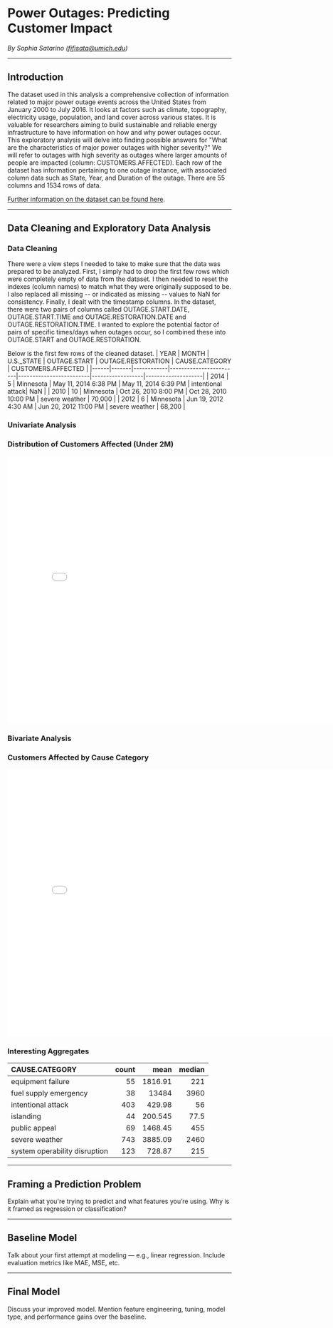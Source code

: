 # Power Outages: Predicting Customer Impact 

*By Sophia Satarino (fifisata@umich.edu)*

---

## Introduction

The dataset used in this analysis a comprehensive collection of information related to major power outage events across the United States from January 2000 to July 2016. It looks at factors such as climate, topography, electricity usage, population, and land cover across various states. It is valuable for researchers aiming to build sustainable and reliable energy infrastructure to have information on how and why power outages occur. This exploratory analysis will delve into finding possible answers for "What are the characteristics of major power outages with higher severity?" We will refer to outages with high severity as outages where larger amounts of people are impacted (column: CUSTOMERS.AFFECTED). Each row of the dataset has information pertaining to one outage instance, with associated column data such as State, Year, and Duration of the outage. There are 55 columns and 1534 rows of data. 

[Further information on the dataset can be found here](https://www.sciencedirect.com/science/article/pii/S2352340918307182).

---

## Data Cleaning and Exploratory Data Analysis

### Data Cleaning

There were a view steps I needed to take to make sure that the data was  prepared to be analyzed. First, I simply had to drop the first few rows which were completely empty of data from the dataset. I then needed to reset the indexes (column names) to match what they were originally supposed to be. I also replaced all missing -- or indicated as missing --  values to NaN for consistency. Finally, I dealt with the timestamp columns. In the dataset, there were two pairs of columns called OUTAGE.START.DATE, OUTAGE.START.TIME and OUTAGE.RESTORATION.DATE and OUTAGE.RESTORATION.TIME. I wanted to explore the potential factor of pairs of specific times/days when outages occur, so I combined these into OUTAGE.START and OUTAGE.RESTORATION. 

Below is the first few rows of the cleaned dataset.
| YEAR | MONTH | U.S._STATE | OUTAGE.START           | OUTAGE.RESTORATION      | CAUSE.CATEGORY   | CUSTOMERS.AFFECTED |
|------|-------|------------|------------------------|-------------------------|------------------|--------------------|
| 2014 | 5     | Minnesota  | May 11, 2014 6:38 PM   | May 11, 2014 6:39 PM    | intentional attack| NaN                |
| 2010 | 10    | Minnesota  | Oct 26, 2010 8:00 PM   | Oct 28, 2010 10:00 PM   | severe weather   | 70,000             |
| 2012 | 6     | Minnesota  | Jun 19, 2012 4:30 AM   | Jun 20, 2012 11:00 PM   | severe weather   | 68,200             |

### Univariate Analysis

### Distribution of Customers Affected (Under 2M)

<iframe
  src="assets/customers-affected.html"
  width="800"
  height="600"
  frameborder="0"
></iframe>

### Bivariate Analysis

### Customers Affected by Cause Category

<iframe
  src="assets/customers-affected-by-cause-category.html"
  width="800"
  height="600"
  frameborder="0"
></iframe>

### Interesting Aggregates

| CAUSE.CATEGORY                |   count |      mean |   median |
|:------------------------------|--------:|----------:|---------:|
| equipment failure             |      55 |  1816.91  |    221   |
| fuel supply emergency         |      38 | 13484     |   3960   |
| intentional attack            |     403 |   429.98  |     56   |
| islanding                     |      44 |   200.545 |     77.5 |
| public appeal                 |      69 |  1468.45  |    455   |
| severe weather                |     743 |  3885.09  |   2460   |
| system operability disruption |     123 |   728.87  |    215   |


---

## Framing a Prediction Problem

Explain what you're trying to predict and what features you’re using. Why is it framed as regression or classification?

---

## Baseline Model

Talk about your first attempt at modeling — e.g., linear regression. Include evaluation metrics like MAE, MSE, etc.

---

## Final Model

Discuss your improved model. Mention feature engineering, tuning, model type, and performance gains over the baseline.
